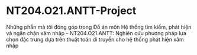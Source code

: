 # NT204.O21.ANTT-Project
Những phần mà tôi đóng góp trong Đồ án môn Hệ thống tìm kiếm, phát hiện và ngăn chặn xâm nhập - NT204.O21.ANTT: Nghiên cứu phương pháp lựa chọn đặc trưng dựa trên thuật toán di truyền cho hệ thống phát hiện xâm nhập
